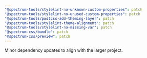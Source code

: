 ```yaml
---
"@spectrum-tools/stylelint-no-unknown-custom-properties": patch
"@spectrum-tools/stylelint-no-unused-custom-properties": patch
"@spectrum-tools/postcss-add-theming-layer": patch
"@spectrum-tools/stylelint-theme-alignment": patch
"@spectrum-tools/stylelint-no-missing-var": patch
"@spectrum-css/bundle": patch
"@spectrum-css/preview": patch
---
```


Minor dependency updates to align with the larger project.
